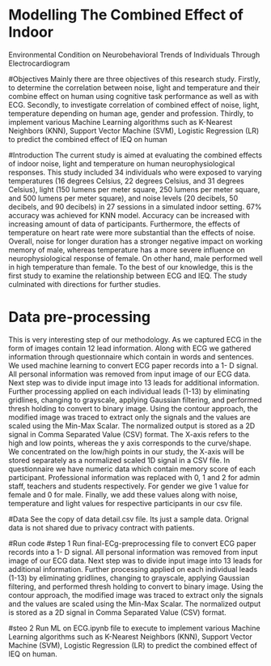 # Modelling The Combined Effect of Indoor 
Environmental Condition on Neurobehavioral Trends of 
Individuals Through Electrocardiogram

#Objectives
Mainly there are three objectives of this research study. Firstly, to determine the correlation between noise, light and 
temperature and their combine effect on human using cognitive task performance as well as with ECG. Secondly, to 
investigate correlation of combined effect of noise, light, temperature depending on human age, gender and profession. 
Thirdly, to implement various Machine Learning algorithms such as K-Nearest Neighbors (KNN), Support Vector 
Machine (SVM), Logistic Regression (LR) to predict the combined effect of IEQ on human

#Introduction
The current study is aimed at evaluating the combined effects of indoor noise, light and temperature on human
neurophysiological responses. This study included 34 individuals who were exposed to varying temperatures (16 
degrees Celsius, 22 degrees Celsius, and 31 degrees Celsius), light (150 lumens per meter square, 250 lumens per 
meter square, and 500 lumens per meter square), and noise levels (20 decibels, 50 decibels, and 90 decibels) in 27 
sessions in a simulated indoor setting. 67% accuracy was achieved for KNN model. Accuracy can be increased with 
increasing amount of data of participants. Furthermore, the effects of temperature on heart rate were more substantial 
than the effects of noise. Overall, noise for longer duration has a stronger negative impact on working memory of 
male, whereas temperature has a more severe influence on neurophysiological response of female. On other hand, 
male performed well in high temperature than female. To the best of our knowledge, this is the first study to examine 
the relationship between ECG and IEQ. The study culminated with directions for further studies.

# Data pre-processing
This is very interesting step of our methodology. As we captured ECG in the form of images contain 12 lead 
information. Along with ECG we gathered information through questionnaire which contain in words and sentences. 
We used machine learning to convert ECG paper records into a 1- D signal. All personal information was removed 
from input image of our ECG data. Next step was to divide input image into 13 leads for additional information. 
Further processing applied on each individual leads (1-13) by eliminating gridlines, changing to grayscale, applying 
Gaussian filtering, and performed thresh holding to convert to binary image. Using the contour approach, the modified 
image was traced to extract only the signals and the values are scaled using the Min-Max Scalar. 
The normalized output is stored as a 2D signal in Comma Separated Value (CSV) format. The X-axis refers to the 
high and low points, whereas the y axis corresponds to the curve/shape. We concentrated on the low/high points in 
our study, the X-axis will be stored separately as a normalized scaled 1D signal in a CSV file. In questionnaire we 
have numeric data which contain memory score of each participant. Professional information was replaced with 0, 1 
and 2 for admin staff, teachers and students respectively. For gender we give 1 value for female and 0 for male. Finally, 
we add these values along with noise, temperature and light values for respective participants in our csv file.

#Data 
See the copy of data detail.csv file. Its just a sample data. Orignal data is not shared due to privacy contract with patients. 

#Run code
#step 1
Run final-ECg-preprocessing file to convert ECG paper records into a 1- D signal. All personal information was removed 
from input image of our ECG data. Next step was to divide input image into 13 leads for additional information. 
Further processing applied on each individual leads (1-13) by eliminating gridlines, changing to grayscale, applying 
Gaussian filtering, and performed thresh holding to convert to binary image. Using the contour approach, the modified 
image was traced to extract only the signals and the values are scaled using the Min-Max Scalar. 
The normalized output is stored as a 2D signal in Comma Separated Value (CSV) format.

#steo 2
Run ML on ECG.ipynb file to execute to implement various Machine Learning algorithms such as K-Nearest Neighbors (KNN), Support Vector 
Machine (SVM), Logistic Regression (LR) to predict the combined effect of IEQ on human.

